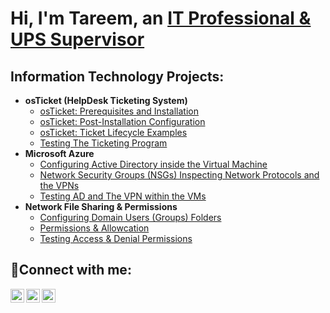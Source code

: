 <h1>Hi, I'm Tareem, an <a href="https://linkedin.com/in/TareemMcMiller">IT Professional & UPS Supervisor</a></h1>
<h2> Information Technology Projects:</h2>

- <b>osTicket (HelpDesk Ticketing System)</b>
  - [osTicket: Prerequisites and Installation](https://github.com/Tareem-McM1900/osticket-prereqs)
  - [osTicket: Post-Installation Configuration](https://github.com/Tareem-McM1900/post-install-config)
  - [osTicket: Ticket Lifecycle Examples](https://github.com/Tareem-McM1900/ticket-lifecycle)
  - [Testing The Ticketing Program](https://github.com/Tareem-McM1900/Testing-osTicketing)
- <b>Microsoft Azure</b>
  - [Configuring Active Directory inside the Virtual Machine](https://github.com/Tareem-McM1900/configure-AD)
  - [Network Security Groups (NSGs) Inspecting Network Protocols and the VPNs](https://github.com/Tareem-McM1900/azure-network-protocols)
  - [Testing AD and The VPN within the VMs](https://github.com/Tareem-McM1900/Testing-AD)
- <b>Network File Sharing & Permissions</b>
  - [Configuring Domain Users (Groups) Folders](https://github.com/Tareem-McM1900/configure-File-Share)
  - [Permissions & Allowcation](https://github.com/Tareem-McM1900/configure-Permissions)
  - [Testing Access & Denial Permissions](https://github.com/Tareem-McM1900/Testing-Permissions)

<h2>🤳Connect with me:</h2>

[<img align="left" alt="Josh | Twitter" width="22px" src="https://cdn.jsdelivr.net/npm/simple-icons@v3/icons/twitter.svg" />][twitter]
[<img align="left" alt="Josh | LinkedIn" width="22px" src="https://cdn.jsdelivr.net/npm/simple-icons@v3/icons/linkedin.svg" />][linkedin]
[<img align="left" alt="Josh | Instagram" width="22px" src="https://cdn.jsdelivr.net/npm/simple-icons@v3/icons/instagram.svg" />][instagram]

[twitter]: https://twitter.com/McmillerTareem
[instagram]: https://www.instagram.com/TareemMcMiller
[linkedin]: https://linkedin.com/in/TareemMcMiller
